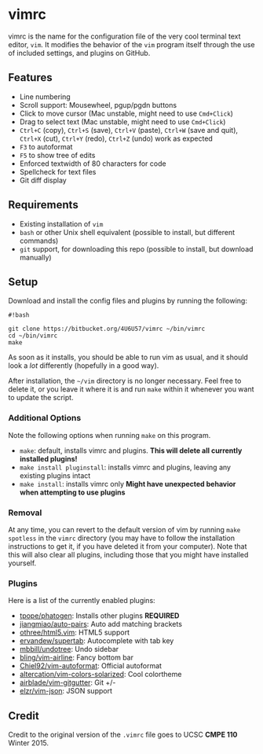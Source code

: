 # vimrc #

vimrc is the name for the configuration file of the very cool terminal text editor, `vim`. It modifies the behavior of the `vim` program itself through the use of included settings, and plugins on GitHub.

## Features ##

* Line numbering
* Scroll support: Mousewheel, pgup/pgdn buttons
* Click to move cursor (Mac unstable, might need to use `Cmd+Click`)
* Drag to select text (Mac unstable, might need to use `Cmd+Click`)
* `Ctrl+C` (copy), `Ctrl+S` (save), `Ctrl+V` (paste), `Ctrl+W` (save and quit), `Ctrl+X` (cut), `Ctrl+Y` (redo), `Ctrl+Z` (undo) work as expected
* `F3` to autoformat
* `F5` to show tree of edits
* Enforced textwidth of 80 characters for code
* Spellcheck for text files
* Git diff display

## Requirements ##

* Existing installation of `vim`
* `bash` or other Unix shell equivalent (possible to install, but different commands)
* `git` support, for downloading this repo (possible to install, but download manually)

## Setup ##

Download and install the config files and plugins by running the following:

```
#!bash

git clone https://bitbucket.org/4U6U57/vimrc ~/bin/vimrc
cd ~/bin/vimrc
make
```

As soon as it installs, you should be able to run vim as usual, and it should look a *lot* differently (hopefully in a good way).

After installation, the `~/vim` directory is no longer necessary. Feel free to delete it, or you leave it where it is and run `make` within it whenever you want to update the script.

### Additional Options ###

Note the following options when running `make` on this program.

* `make`: default, installs vimrc and plugins. **This will delete all currently installed plugins!**
* `make install pluginstall`: installs vimrc and plugins, leaving any existing plugins intact
* `make install`: installs vimrc only **Might have unexpected behavior when attempting to use plugins**

### Removal ###

At any time, you can revert to the default version of vim by running `make spotless` in the `vimrc` directory (you may have to follow the installation instructions to get it, if you have deleted it from your computer). Note that this will also clear all plugins, including those that you might have installed yourself.

### Plugins ###

Here is a list of the currently enabled plugins:

* [tpope/phatogen](https://github.com/tpope/vim-pathogen): Installs other plugins **REQUIRED**
* [jiangmiao/auto-pairs](https://github.com/jiangmiao/auto-pairs): Auto add matching brackets
* [othree/html5.vim](https://github.com/othree/html5.vim): HTML5 support
* [ervandew/supertab](https://github.com/ervandew/supertab): Autocomplete with tab key
* [mbbill/undotree](https://github.com/mbbill/undotree): Undo sidebar
* [bling/vim-airline](https://github.com/bling/vim-airline): Fancy bottom bar
* [Chiel92/vim-autoformat](https://github.com/Chiel92/vim-autoformat): Official autoformat
* [altercation/vim-colors-solarized](https://github.com/altercation/vim-colors-solarized): Cool colortheme
* [airblade/vim-gitgutter](https://github.com/airblade/vim-gitgutter): Git +/-
* [elzr/vim-json](https://github.com/elzr/vim-json): JSON support

## Credit ##

Credit to the original version of the `.vimrc` file goes to UCSC **CMPE 110** Winter 2015.
